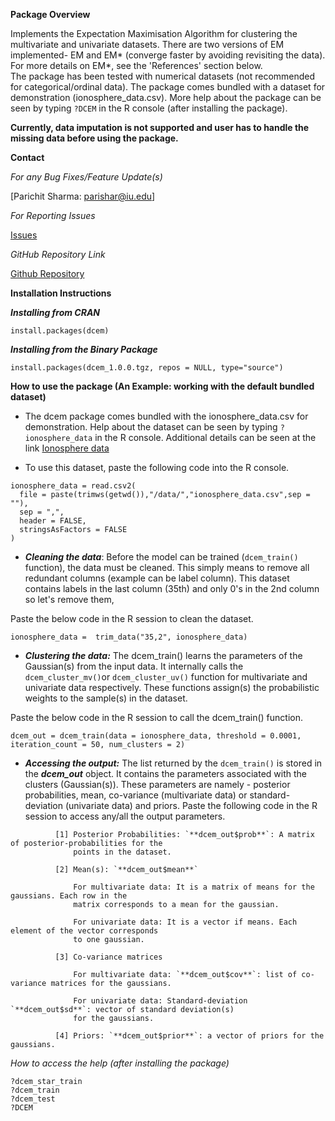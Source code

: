 
**Package Overview**

Implements the Expectation Maximisation Algorithm for clustering the multivariate and univariate datasets. There are two versions of EM implemented- EM and EM* (converge faster by avoiding revisiting the data). For more details on EM\*, see the 'References' section below.  
The package has been tested with numerical datasets (not recommended for categorical/ordinal data). The package comes bundled with a dataset for demonstration (ionosphere_data.csv). More help about the package can be seen by typing `?DCEM` in the R console (after installing the package).

**Currently, data imputation is not supported and user has to handle the missing data before using the package.**


**Contact**

*For any Bug Fixes/Feature Update(s)*

[Parichit Sharma: parishar@iu.edu]

*For Reporting Issues*

[Issues](https://github.iu.edu/parishar/DCEM/issues)

*GitHub Repository Link*

[Github Repository](https://github.iu.edu/parishar/DCEM)
  
  
**Installation Instructions**

**_Installing from CRAN_**

```
install.packages(dcem)
```

**_Installing from the Binary Package_**

```
install.packages(dcem_1.0.0.tgz, repos = NULL, type="source")
```

**How to use the package (An Example: working with the default bundled dataset)**

- The dcem package comes bundled with the ionosphere_data.csv for demonstration. Help about the dataset can be seen by typing `?ionosphere_data` in the R console. Additional details can be seen at the link [Ionosphere data](https://archive.ics.uci.edu/ml/datasets/ionosphere)

- To use this dataset, paste the following code into the R console.

```
ionosphere_data = read.csv2(
  file = paste(trimws(getwd()),"/data/","ionosphere_data.csv",sep = ""),
  sep = ",",
  header = FALSE,
  stringsAsFactors = FALSE
)
```

- **_Cleaning the data_**: Before the model can be trained (`dcem_train()` function), the data must be cleaned. This simply means to remove all redundant columns (example can be label column). This dataset contains labels in the last column (35th) and only 0's in the 2nd column so let's remove them,

Paste the below code in the R session to clean the dataset.

```
ionosphere_data =  trim_data("35,2", ionosphere_data)
```

- **_Clustering the data:_** The dcem_train() learns the parameters of the Gaussian(s) from the input data. It internally calls the `dcem_cluster_mv()`or `dcem_cluster_uv()` function for multivariate and univariate data respectively. These 
functions assign(s) the probabilistic weights to the sample(s) in the dataset. 

Paste the below code in the R session to call the dcem_train() function.

```
dcem_out = dcem_train(data = ionosphere_data, threshold = 0.0001, iteration_count = 50, num_clusters = 2)
```

- **_Accessing the output:_** The list returned by the `dcem_train()` is stored in the **_dcem_out_** object. It contains the parameters associated with the clusters (Gaussian(s)). These parameters are namely - posterior probabilities, mean, co-variance (multivariate data) or standard-deviation (univariate data) and priors. Paste the following code in the R session to access any/all the output parameters. 

``` 
          [1] Posterior Probabilities: `**dcem_out$prob**`: A matrix of posterior-probabilities for the 
              points in the dataset.
              
          [2] Mean(s): `**dcem_out$mean**`
              
              For multivariate data: It is a matrix of means for the gaussians. Each row in the  
              matrix corresponds to a mean for the gaussian.
              
              For univariate data: It is a vector if means. Each element of the vector corresponds 
              to one gaussian.
              
          [3] Co-variance matrices 
          
              For multivariate data: `**dcem_out$cov**`: list of co-variance matrices for the gaussians.
          
              For univariate data: Standard-deviation `**dcem_out$sd**`: vector of standard deviation(s) 
              for the gaussians.
               
          [4] Priors: `**dcem_out$prior**`: a vector of priors for the gaussians.
```

*How to access the help (after installing the package)*

```
?dcem_star_train
?dcem_train
?dcem_test
?DCEM
```

